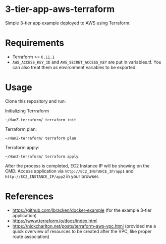 # 3-tier-app-aws-terraform
Simple 3-tier app example deployed to AWS using Terraform.

# Requirements
- Terraform >= `0.11.1`
- `AWS_ACCESS_KEY_ID` and `AWS_SECRET_ACCESS_KEY` are put in variables.tf. You can also treat them as environment variables to be exported.

# Usage
Clone this repository and run:

Initializing Terrraform
```
~/HanZ-terraform/ terraform init 
```

Terraform plan:
```
~/HanZ-terraform/ terraform plan
```

Terraform apply:
```
~/HanZ-terraform/ terraform apply
```

After the process is completed, EC2 Instance IP will be showing on the CMD.
Access application via `http://EC2_INSTANCE_IP/app1` and `http://EC2_INSTANCE_IP/app2` in your browser.

# References
- https://github.com/lbracken/docker-example (for the example 3-tier application)
- https://www.terraform.io/docs/index.html
- https://nickcharlton.net/posts/terraform-aws-vpc.html (provided me a quick overview of resources to be created after the VPC, like proper route association)
